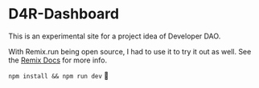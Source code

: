 # D4R-Dashboard

This is an experimental site for a project idea of Developer DAO.

With Remix.run being open source, I had to use it to try it out as well. See the [Remix Docs](https://remix.run/docs) for more info.

`npm install && npm run dev` 🚀
